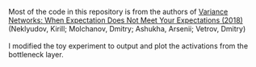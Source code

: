 
Most of the code in this repository is from the authors of <a href='https://arxiv.org/pdf/1803.03764.pdf'>Variance Networks: When Expectation Does Not Meet Your Expectations (2018)</a>(Neklyudov, Kirill; Molchanov, Dmitry; Ashukha, Arsenii; Vetrov, Dmitry)<br><br>
I modified the toy experiment to output and plot the activations from the bottleneck layer.
